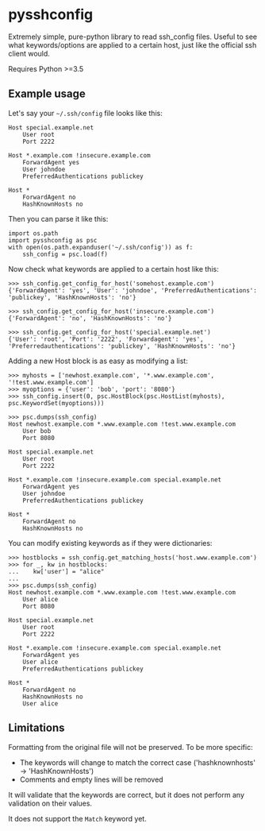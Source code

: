 # pysshconfig
Extremely simple, pure-python library to read ssh_config files.
Useful to see what keywords/options are applied to a certain host, just like the
official ssh client would.

Requires Python >=3.5

## Example usage
Let's say your `~/.ssh/config` file looks like this:

```
Host special.example.net
    User root
    Port 2222

Host *.example.com !insecure.example.com
    ForwardAgent yes
    User johndoe
    PreferredAuthentications publickey

Host *
    ForwardAgent no
    HashKnownHosts no
```

Then you can parse it like this:

```
import os.path
import pysshconfig as psc
with open(os.path.expanduser('~/.ssh/config')) as f:
    ssh_config = psc.load(f)
```

Now check what keywords are applied to a certain host like this:

```
>>> ssh_config.get_config_for_host('somehost.example.com')
{'ForwardAgent': 'yes', 'User': 'johndoe', 'PreferredAuthentications': 'publickey', 'HashKnownHosts': 'no'}

>>> ssh_config.get_config_for_host('insecure.example.com')
{'ForwardAgent': 'no', 'HashKnownHosts': 'no'}

>>> ssh_config.get_config_for_host('special.example.net')
{'User': 'root', 'Port': '2222', 'Forwardagent': 'yes', 'Preferredauthentications': 'publickey', 'HashKnownHosts': 'no'}
```

Adding a new Host block is as easy as modifying a list:
```
>>> myhosts = ['newhost.example.com', '*.www.example.com', '!test.www.example.com']
>>> myoptions = {'user': 'bob', 'port': '8080'}
>>> ssh_config.insert(0, psc.HostBlock(psc.HostList(myhosts), psc.KeywordSet(myoptions)))

>>> psc.dumps(ssh_config)
Host newhost.example.com *.www.example.com !test.www.example.com
    User bob
    Port 8080

Host special.example.net
    User root
    Port 2222

Host *.example.com !insecure.example.com special.example.net
    ForwardAgent yes
    User johndoe
    PreferredAuthentications publickey

Host *
    ForwardAgent no
    HashKnownHosts no
```

You can modify existing keywords as if they were dictionaries:
```
>>> hostblocks = ssh_config.get_matching_hosts('host.www.example.com')
>>> for _, kw in hostblocks:
...    kw['user'] = "alice"
...
>>> psc.dumps(ssh_config)
Host newhost.example.com *.www.example.com !test.www.example.com
    User alice
    Port 8080

Host special.example.net
    User root
    Port 2222

Host *.example.com !insecure.example.com special.example.net
    ForwardAgent yes
    User alice
    PreferredAuthentications publickey

Host *
    ForwardAgent no
    HashKnownHosts no
    User alice
```

## Limitations
Formatting from the original file will not be preserved. To be more specific:
  * The keywords will change to match the correct case ('hashknownhosts' -> 'HashKnownHosts')
  * Comments and empty lines will be removed

It will validate that the keywords are correct, but it does not perform any validation on their values.

It does not support the `Match` keyword yet.
